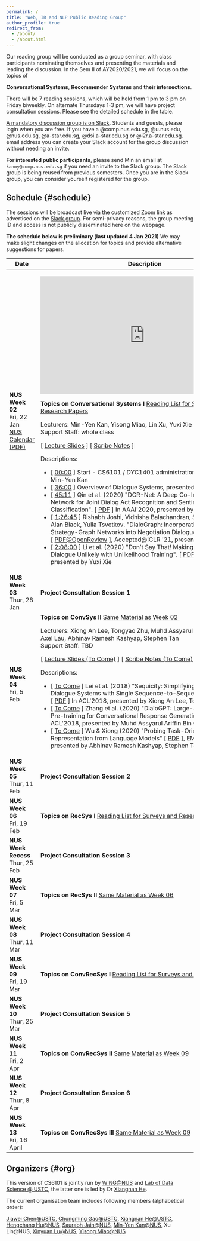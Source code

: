 ```yaml
---
permalink: /
title: "Web, IR and NLP Public Reading Group"
author_profile: true
redirect_from:
  - /about/
  - /about.html
---
```

Our reading group will be conducted as a group seminar, with class participants nominating themselves and presenting the materials and leading the discussion. 
In the Sem II of AY2020/2021, we will focus on the topics of 

**Conversational Systems**, **Recommender Systems** and **their intersections**.  

There will be 7 reading sessions, which will be held from 1 pm to 3 pm on Friday biweekly. On alternate Thursdays 1-3 pm, we will have project consultation sessions. Please see the detailed schedule in the table.

<a href="http://cs6101.slack.com/">A mandatory discussion group is on Slack</a>. Students and guests, please login when you are free. If you have a @comp.nus.edu.sg, @u.nus.edu, @nus.edu.sg, @a-star.edu.sg, @dsi.a-star.edu.sg or @i2r.a-star.edu.sg. email address you can create your Slack account for the group discussion without needing an invite.

**For interested public participants**, please send Min an email at ```kanmy@comp.nus.edu.sg``` if you need an invite to the Slack group.  The Slack group is being reused from previous semesters.  Once you are in the Slack group, you can consider yourself registered for the group.

## Schedule  {#schedule}

The sessions will be broadcast live via the customized Zoom link as advertised on the [Slack group](http://cs6101.slack.com).  For semi-privacy reasons, the group meeting ID and access is not publicly disseminated here on the webpage.

**The schedule below is preliminary (last updated 4 Jan 2021)** We may make slight changes on the allocation for topics and provide alternative suggestions for papers.

<table class="table table-striped">
<thead class="thead-inverse"><tr><th>Date</th><th width="80%">Description</th></tr></thead>
<tbody>
<!-- Support Staff ********************************** 
  Use this first row as an exemplar.  You can get the Youtube offsets for each segment by using the share button and checking the "start at" checkbox and then pasting it.  The t parameter is the number of second from the start of the video.
 ************************************************** -->
<tr>
  <td><b>NUS Week 02</b><br />Fri, 22 Jan<br />
    <a href="http://nus.edu.sg/registrar/docs/info/calendar/ay2020-2021.pdf">NUS Calendar (PDF)</a>
  </td>
  <td>
   <p>
<iframe width="560" height="315" src="https://www.youtube.com/embed/Cw2hNnDcigc" frameborder="0" allow="autoplay; encrypted-media" allowfullscreen></iframe>
  </p>
  <strong>Topics on Conversational Systems I</strong>
  <a href="https://wing-nus.github.io/cs6101/paper-ConvSys">Reading List for Surveys and Research Papers</a>

  <p>
    Lecturers: Min-Yen Kan, Yisong Miao, Lin Xu, Yuxi Xie<br/>
    Support Staff: whole class
</p>
  <p>
    [&nbsp;<a href="https://docs.google.com/presentation/d/1e1JLxKbK6aGY0G5CirkLtqMhShApl-Pz4shw4YAT_TU/edit">Lecture Slides</a>&nbsp;]
    [&nbsp;<a href="https://docs.google.com/document/d/1hGuSyHxZEXO4SK64_TIeIZPPlFoGUe-2_0lh9WUPo34/edit">Scribe Notes</a>&nbsp;]
    <br/></p> 
<P>Descriptions:
<ul>
  <li>[&nbsp;<a href="https://www.youtube.com/watch?v=Cw2hNnDcigc&t=0s">00:00</a>&nbsp;] Start - CS6101 / DYC1401 administration, presented by Min-Yen Kan </li>
  <li>[&nbsp;<a href="https://www.youtube.com/watch?v=Cw2hNnDcigc&t=2160s">36:00</a>&nbsp;] Overview of Dialogue Systems, presented by Yisong Miao </li>
  <li>[&nbsp;<a href="https://www.youtube.com/watch?v=Cw2hNnDcigc&t=2711s">45:11</a>&nbsp;] Qin et al. (2020) "DCR-Net: A Deep Co-Interactive Relation Network for Joint Dialog Act
Recognition and Sentiment Classification". [&nbsp;<a href = "http://ir.hit.edu.cn/~car/papers/AAAI2020-Qin-dcrnet.pdf">PDF</a>&nbsp;] In AAAI'2020, presented by Min-Yen Kan </li>
  <li>[&nbsp;<a href="https://www.youtube.com/watch?v=Cw2hNnDcigc&t=5205s">1:26:45</a>&nbsp;] Rishabh Joshi, Vidhisha Balachandran, Shikhar Vashishth, Alan Black, Yulia Tsvetkov. "DialoGraph: Incorporating Interpretable Strategy-Graph Networks into Negotiation Dialogues" [&nbsp;<a href = "https://openreview.net/pdf?id=kDnal_bbb-E">PDF@OpenReview</a>&nbsp;], Accepted@ICLR '21, presented by Lin Xu </li>
  <li>[&nbsp;<a href="https://www.youtube.com/watch?v=Cw2hNnDcigc&t=7680s">2:08:00</a>&nbsp;] Li et al. (2020) "Don’t Say That! Making Inconsistent Dialogue Unlikely with Unlikelihood Training". [&nbsp;<a href = " https://www.aclweb.org/anthology/2020.acl-main.428/">PDF</a>&nbsp;] In ACL'2020, presented by Yuxi Xie </li> 
 </ul>
    </p>
  </td>
  </tr>

  <tr>
  <td><b>NUS Week 03</b><br />Thur, 28 Jan
  </td>
  <td>
    <strong>Project Consultation Session 1 </strong>
  </td>
  </tr>

  <tr>
  <td><b>NUS Week 04</b><br />Fri, 5 Feb
  </td>
  <td>
    <strong>Topics on ConvSys II</strong> <a href="https://wing-nus.github.io/cs6101/paper-ConvSys">Same Material as Week 02 </a>

  <p>
    Lecturers: Xiong An Lee, Tongyao Zhu, Muhd Assyarul Ariffin Bin Omar, Axel Lau, Abhinav Ramesh Kashyap, Stephen Tan<br/>
    Support Staff: TBD
</p>
  <p>
    [&nbsp;<a href="">Lecture Slides (To Come)</a>&nbsp;]
    [&nbsp;<a href="">Scribe Notes (To Come)</a>&nbsp;]
    <br/></p> 
<P>Descriptions:
<ul>
  <li>[&nbsp;<a href="">To Come</a>&nbsp;] Lei et al. (2018) "Sequicity: Simplifying Task-oriented Dialogue Systems with Single Sequence-to-Sequence Architectures". [&nbsp;<a href = "https://www.aclweb.org/anthology/P18-1133.pdf">PDF</a>&nbsp;] In ACL'2018, presented by Xiong An Lee, Tongyao Zhu</li>
  <li>[&nbsp;<a href="">To Come</a>&nbsp;] Zhang et al. (2020) "DialoGPT: Large-Scale Generative Pre-training for Conversational Response Generation" [&nbsp;<a href = "https://www.aclweb.org/anthology/2020.acl-demos.30.pdf">PDF</a>&nbsp;], ACL'2018, presented by Muhd Assyarul Ariffin Bin Omar, Axel Lau</li>
    <li>[&nbsp;<a href="">To Come</a>&nbsp;] Wu & Xiong (2020) "Probing Task-Oriented Dialogue Representation from Language Models" [&nbsp;<a href = "https://www.aclweb.org/anthology/2020.emnlp-main.409.pdf">PDF</a>&nbsp;], EMNLOP'2020, presented by Abhinav Ramesh Kashyap, Stephen Tan/li>
 </ul>
    </p>




  </td>
  </tr>

  <tr>
  <td><b>NUS Week 05</b><br />Thur, 11 Feb
  </td>
  <td>
    <strong>Project Consultation Session 2 </strong>
  </td>
  </tr>

  <tr>
  <td><b>NUS Week 06</b><br />Fri, 19 Feb
  </td>
  <td>
    <strong>Topics on RecSys I</strong>  <a href="https://wing-nus.github.io/cs6101/paper-RecSys">Reading List for Surveys and Research Papers</a>
  </td>
  </tr>

   <tr>
  <td><b>NUS Week Recess</b><br />Thur, 25 Feb
  </td>
  <td>
    <strong>Project Consultation Session 3 </strong>
  </td>
  </tr>

  <tr>
  <td><b>NUS Week 07</b><br />Fri, 5 Mar
  </td>
  <td>
    <strong>Topics on RecSys II</strong> <a href="https://wing-nus.github.io/cs6101/paper-RecSys">Same Material as Week 06</a>
    
  </td>
  </tr>

   <tr>
  <td><b>NUS Week 08</b><br />Thur, 11 Mar 
  </td>
  <td>
    <strong>Project Consultation Session 4 </strong>
  </td>
  </tr>

  <tr>
  <td><b>NUS Week 09</b><br />Fri, 19 Mar
  </td>
  <td>
    <strong>Topics on ConvRecSys I</strong> <a href="https://wing-nus.github.io/cs6101/paper-ConvRecSys">Reading List for Surveys and Research Papers</a>
  </td>
  </tr>

   <tr>
  <td><b>NUS Week 10</b><br />Thur, 25 Mar 
  </td>
  <td>
    <strong>Project Consultation Session 5 </strong>
  </td>
  </tr>

  <tr>
  <td><b>NUS Week 11</b><br />Fri, 2 Apr
  </td>
 <td>
    <strong>Topics on ConvRecSys II</strong>  <a href="https://wing-nus.github.io/cs6101/paper-ConvRecSys">Same Material as Week 09</a>
  </td>
  </tr>

   <tr>
  <td><b>NUS Week 12</b><br />Thur, 8 Apr 
  </td>
  <td>
    <strong>Project Consultation Session 6 </strong>
  </td>
  </tr>

  <tr>
  <td><b>NUS Week 13</b><br />Fri, 16 April
  </td>
  <td>
    <strong>Topics on ConvRecSys III</strong> <a href="https://wing-nus.github.io/cs6101/paper-ConvRecSys">Same Material as Week 09</a>
  </td>
  </tr>
  <tr>
  </tr>
</tbody></table>



## Organizers {#org}

This version of CS6101 is jointly run by [WING@NUS](http://wing.comp.nus.edu.sg/) and [Lab of Data Science @ USTC](http://data-science.ustc.edu.cn/), the latter one is led by Dr [Xiangnan He](http://staff.ustc.edu.cn/~hexn/). 

The current organisation team includes following members (alphabetical order):

[Jiawei Chen@USTC](https://jiawei-chen.github.io/), [Chongming Gao@USTC](https://chongminggao.me/), [Xiangnan He@USTC](http://staff.ustc.edu.cn/~hexn/), [Hengchang Hu@NUS](http://holdenhu.cn/), [Saurabh Jain@NUS](https://www.linkedin.com/in/100rabhj), [Min-Yen Kan@NUS](https://www.comp.nus.edu.sg/~kanmy/), Xu Lin@NUS, [Xinyuan Lu@NUS](https://www.linkedin.com/in/xinyuan-lu-34762585/?originalSubdomain=sg), [Yisong Miao@NUS](https://yisong.me/)


